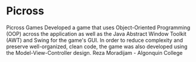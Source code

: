 # Picross
Picross Games 
Developed a game that uses Object-Oriented Programming (OOP) across the application as well as the Java Abstract Window Toolkit (AWT) and Swing for the game's GUI.
In order to reduce complexity and preserve well-organized, clean code, the game was also developed using the Model-View-Controller design. 
Reza Moradijam - Algonquin College
